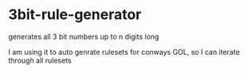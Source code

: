 # 3bit-rule-generator
generates all 3 bit numbers up to n digits long 

I am using it to auto genrate rulesets for conways GOL, so I can iterate through all rulesets

